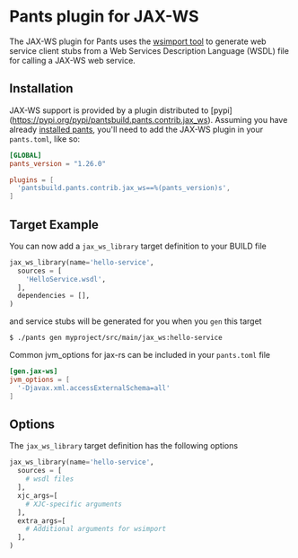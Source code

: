 # Pants plugin for JAX-WS

The JAX-WS plugin for Pants uses the [wsimport tool](https://jax-ws.java.net/jax-ws-ea3/docs/wsimport.html) to generate web service client stubs from a
Web Services Description Language (WSDL) file for calling a JAX-WS web service.

## Installation

JAX-WS support is provided by a plugin distributed to [pypi]
(https://pypi.org/pypi/pantsbuild.pants.contrib.jax_ws).
Assuming you have already [installed pants](http://www.pantsbuild.org/install.html), you'll need to
add the JAX-WS plugin in your `pants.toml`, like so:
```toml
[GLOBAL]
pants_version = "1.26.0"

plugins = [
  'pantsbuild.pants.contrib.jax_ws==%(pants_version)s',
]
```

## Target Example

You can now add a `jax_ws_library` target definition to your BUILD file
```python
jax_ws_library(name='hello-service',
  sources = [
    'HelloService.wsdl',
  ],
  dependencies = [],
)
```

and service stubs will be generated for you when you `gen` this target
```bash
$ ./pants gen myproject/src/main/jax_ws:hello-service
```

Common jvm_options for jax-rs can be included in your `pants.toml` file
```toml
[gen.jax-ws]
jvm_options = [
  '-Djavax.xml.accessExternalSchema=all'
]
```

## Options

The `jax_ws_library` target definition has the following options
```python
jax_ws_library(name='hello-service',
  sources = [
    # wsdl files
  ],
  xjc_args=[
    # XJC-specific arguments
  ],
  extra_args=[
    # Additional arguments for wsimport
  ],
)
```
